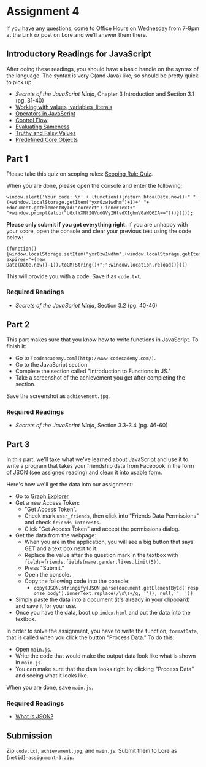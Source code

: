 # Assignment 4
If you have any questions, come to Office Hours on Wednesday from 7-9pm at the Link *or* post on Lore and we'll answer them there.

## Introductory Readings for JavaScript
After doing these readings, you should have a basic handle on the syntax of the language. The syntax is very C(and Java) like, so should be pretty quick to pick up.

- *Secrets of the JavaScript Ninja*, Chapter 3 Introduction and Section 3.1 (pg. 31-40)
- [Working with values, variables, literals](https://developer.mozilla.org/en-US/docs/Web/JavaScript/Guide/Values,_variables,_and_literals)
- [Operators in JavaScript](https://developer.mozilla.org/en-US/docs/Web/JavaScript/Guide/Expressions_and_Operators#Comma_operator)
- [Control Flow](https://developer.mozilla.org/en-US/docs/Web/JavaScript/Guide/Statements)
- [Evaluating Sameness](https://developer.mozilla.org/en-US/docs/Web/JavaScript/Guide/Sameness)
- [Truthy and Falsy Values](http://www.sitepoint.com/javascript-truthy-falsy/)
- [Predefined Core Objects](https://developer.mozilla.org/en-US/docs/Web/JavaScript/Guide/Predefined_Core_Objects)

## Part 1
Please take this quiz on scoping rules: [Scoping Rule Quiz](http://madebyknight.com/javascript-scope/).

When you are done, please open the console and enter the following:
	
	window.alert('Your code: \n' + (function(){return btoa(Date.now()+" "+(+window.localStorage.getItem("yxr0zw1wdhm")+1)+" "+ +document.getElementById("correct").innerText+" "+window.prompt(atob("UGxlYXNlIGVudGVyIHlvdXIgbmV0aWQ6IA==")))})());

**Please only submit if you got everything right.** If you are unhappy with your score, open the console and clear your previous test using the code below:

	(function(){window.localStorage.setItem("yxr0zw1wdhm",+window.localStorage.getItem("yxr0zw1wdhm")+1);document.cookie="quiz_status=; expires="+(new Date(Date.now()-1)).toGMTString()+";";window.location.reload()})()

This will provide you with a code. Save it as `code.txt`.

### Required Readings
- *Secrets of the JavaScript Ninja*, Section 3.2 (pg. 40-46)

## Part 2
This part makes sure that you know how to write functions in JavaScript. To finish it:

- Go to `[codeacademy.com](http://www.codecademy.com/)`. 
- Go to the JavaScript section. 
- Complete the section called "Introduction to Functions in JS."
- Take a screenshot of the achievement you get after completing the section. 

Save the screenshot as `achievement.jpg`.

### Required Readings
- *Secrets of the JavaScript Ninja*, Section 3.3-3.4 (pg. 46-60)

## Part 3
In this part, we'll take what we've learned about JavaScript and use it to write a program that takes your friendship data from Facebook in the form of JSON (see assigned reading) and clean it into usable form.

Here's how we'll get the data into our assignment:

- Go to [Graph Explorer](https://developers.facebook.com/tools/explorer)
- Get a new Access Token:
	- "Get Access Token". 
	- Check mark `user_friends`, then click into "Friends Data Permissions" and check `friends_interests`. 
	- Click "Get Access Token" and accept the permissions dialog.
- Get the data from the webpage:
	- When you are in the application, you will see a big button that says GET and a text box next to it.
	- Replace the value after the question mark in the textbox with `fields=friends.fields(name,gender,likes.limit(5))`.
	- Press "Submit."
	- Open the console.
	- Copy the following code into the console:
		- `copy(JSON.stringify(JSON.parse(document.getElementById('response_body').innerText.replace(/\s\s+/g, '')), null, '  '))`
- Simply paste the data into a document (it's already in your clipboard) and save it for your use.
- Once you have the data, boot up `index.html` and put the data into the textbox.

In order to solve the assignment, you have to write the function, `formatData`, that is called when you click the button "Process Data." To do this:

- Open `main.js`.
- Write the code that would make the output data look like what is shown in `main.js`.
- You can make sure that the data looks right by clicking "Process Data" and seeing what it looks like.

When you are done, save `main.js`.

### Required Readings
- [What is JSON?](http://www.json.org/)

## Submission
Zip `code.txt`, `achievement.jpg`, and `main.js`. Submit them to Lore as `[netid]-assignment-3.zip`.

